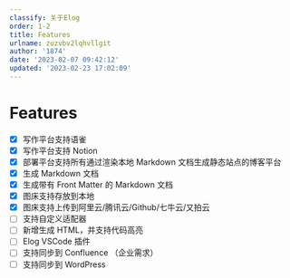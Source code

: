 ```yaml
---
classify: 关于Elog
order: 1-2
title: Features
urlname: zuzvbv2lqhvllgit
author: '1874'
date: '2023-02-07 09:42:12'
updated: '2023-02-23 17:02:09'
---
```

# Features

- [x] 写作平台支持语雀
- [x] 写作平台支持 Notion
- [x] 部署平台支持所有通过渲染本地 Markdown 文档生成静态站点的博客平台
- [x] 生成 Markdown 文档
- [x] 生成带有 Front Matter 的 Markdown 文档
- [x] 图床支持存放到本地
- [x] 图床支持上传到阿里云/腾讯云/Github/七牛云/又拍云
- [ ] 支持自定义适配器
- [ ] 新增生成 HTML，并支持代码高亮
- [ ] Elog VSCode 插件
- [ ] 支持同步到 Confluence （企业需求）
- [ ] 支持同步到 WordPress
